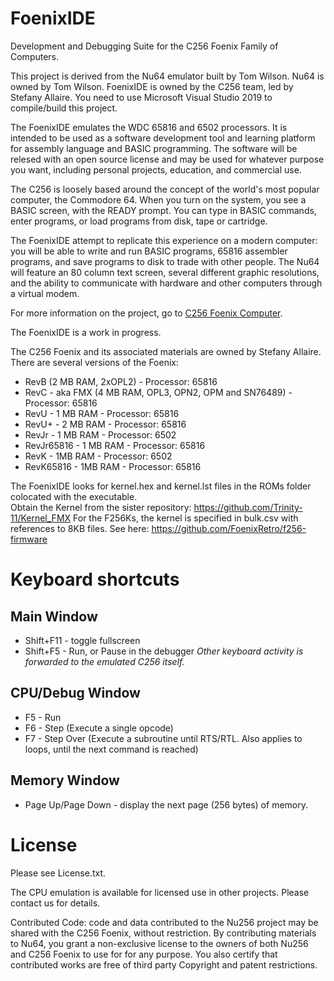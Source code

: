 # FoenixIDE
Development and Debugging Suite for the C256 Foenix Family of Computers.

This project is derived from the Nu64 emulator built by Tom Wilson.  Nu64 is owned by Tom Wilson. 
FoenixIDE is owned by the C256 team, led by Stefany Allaire.
You need to use Microsoft Visual Studio 2019 to compile/build this project.

The FoenixIDE emulates the WDC 65816 and 6502 processors. It is intended to be used as a software development tool and learning platform for assembly language and BASIC programming. The software will be relesed with an open source license and may be used for whatever purpose you want, including personal projects, education, and commercial use. 

The C256 is loosely based around the concept of the world's most popular computer, the Commodore 64. When you turn on the system, you see a BASIC screen, with the READY prompt. You can type in BASIC commands, enter programs, or load programs from disk, tape or cartridge. 

The FoenixIDE attempt to replicate this experience on a modern computer: you will be able to write and run BASIC programs, 65816 assembler programs, and save programs to disk to trade with other people. The Nu64 will feature an 80 column text screen, several different graphic resolutions, and the ability to communicate with hardware and other computers through a virtual modem. 

For more information on the project, go to [C256 Foenix Computer](https://www.c256foenix.com/).

The FoenixIDE is a work in progress.

The C256 Foenix and its associated materials are owned by Stefany Allaire. There are several versions of the Foenix: 
* RevB (2 MB RAM, 2xOPL2)  - Processor: 65816
* RevC - aka FMX (4 MB RAM, OPL3, OPN2, OPM and SN76489)  - Processor: 65816
* RevU - 1 MB RAM  - Processor: 65816
* RevU+ - 2 MB RAM  - Processor: 65816
* RevJr - 1 MB RAM  - Processor: 6502
* RevJr65816 - 1 MB RAM  - Processor: 65816
* RevK - 1MB RAM - Processor: 6502
* RevK65816 - 1MB RAM - Processor: 65816

The FoenixIDE looks for kernel.hex and kernel.lst files in the ROMs folder colocated with the executable.  
Obtain the Kernel from the sister repository: https://github.com/Trinity-11/Kernel_FMX
For the F256Ks, the kernel is specified in bulk.csv with references to 8KB files.  See here: https://github.com/FoenixRetro/f256-firmware

# Keyboard shortcuts 
## Main Window
* Shift+F11 - toggle fullscreen
* Shift+F5 - Run, or Pause in the debugger
_Other keyboard activity is forwarded to the emulated C256 itself._

## CPU/Debug Window
* F5 - Run
* F6 - Step (Execute a single opcode)
* F7 - Step Over (Execute a subroutine until RTS/RTL.  Also applies to loops, until the next command is reached)

## Memory Window
* Page Up/Page Down - display the next page (256 bytes) of memory.

# License 
Please see License.txt.

The CPU emulation is available for licensed use in other projects. Please contact us for details. 

Contributed Code: code and data contributed to the Nu256 project may be shared with the C256 Foenix, without restriction. By contributing materials to Nu64, you grant a non-exclusive license to the owners of both Nu256 and C256 Foenix to use for for any purpose. You also certify that contributed works are free of third party Copyright and patent restrictions. 
